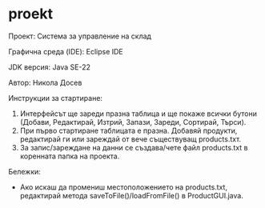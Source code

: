 # proekt
Проект: Система за управление на склад

Графична среда (IDE):
Eclipse IDE

JDK версия:
Java SE-22 

Автор:
Никола Досев

Инструкции за стартиране:
1. Интерфейсът ще зареди празна таблица и ще покаже всички бутони (Добави, Редактирай, Изтрий, Запази, Зареди, Сортирай, Търси).
2. При първо стартиране таблицата е празна. Добавяй продукти, редактирай ги или зареждай от вече съществуващ products.txт.
3. За запис/зареждане на данни се създава/чете файл products.txt в коренната папка на проекта.

Бележки:
- Ако искаш да промениш местоположението на products.txt, редактирай метода saveToFile()/loadFromFile() в ProductGUI.java.

